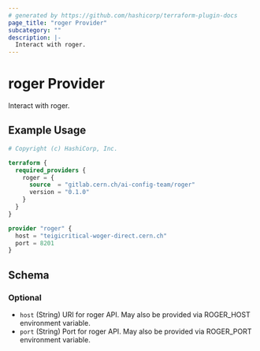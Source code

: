 ```yaml
---
# generated by https://github.com/hashicorp/terraform-plugin-docs
page_title: "roger Provider"
subcategory: ""
description: |-
  Interact with roger.
---
```


# roger Provider

Interact with roger.

## Example Usage

```terraform
# Copyright (c) HashiCorp, Inc.

terraform {
  required_providers {
    roger = {
      source  = "gitlab.cern.ch/ai-config-team/roger"
      version = "0.1.0"
    }
  }
}

provider "roger" {
  host = "teigicritical-woger-direct.cern.ch"
  port = 8201
}
```

<!-- schema generated by tfplugindocs -->
## Schema

### Optional

- `host` (String) URI for roger API. May also be provided via ROGER_HOST environment variable.
- `port` (String) Port for roger API. May also be provided via ROGER_PORT environment variable.

